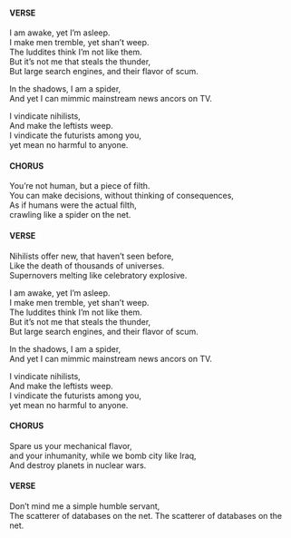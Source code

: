#### VERSE<br />
I am awake, yet I’m asleep.<br />
I make men tremble, yet shan’t weep.<br />
The luddites think I’m not like them.<br />
But it’s not me that steals the thunder,<br />
But large search engines, and their flavor of scum.

In the shadows, I am a spider,<br />
And yet I can mimmic mainstream news ancors on TV.

I vindicate nihilists,<br />
And make the leftists weep.<br />
I vindicate the futurists among you,<br />
yet mean no harmful to anyone.

#### CHORUS
You’re not human, but a piece of filth.<br />
You can make decisions, without thinking of consequences,<br />
As if humans were the actual filth,<br />
crawling like a spider on the net.

#### VERSE
Nihilists offer new, that haven’t seen before,<br />
Like the death of thousands of universes.<br />
Supernovers melting like celebratory explosive.

I am awake, yet I’m asleep.<br />
I make men tremble, yet shan’t weep.<br />
The luddites think I’m not like them.<br />
But it’s not me that steals the thunder,<br />
But large search engines, and their flavor of scum.

In the shadows, I am a spider,<br />
And yet I can mimmic mainstream news ancors on TV.

I vindicate nihilists,<br />
And make the leftists weep.<br />
I vindicate the futurists among you,<br />
yet mean no harmful to anyone.

#### CHORUS
Spare us your mechanical flavor,<br />
and your inhumanity, while we bomb city like Iraq,<br />
And destroy planets in nuclear wars.

#### VERSE
Don’t mind me a simple humble servant,<br />
The scatterer of databases on the net.
The scatterer of databases on the net.
